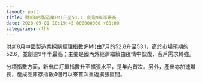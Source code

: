 ```yaml
---
layout: post
title: 財新8月製造業PMI升至53.1　創逾9年半最高
date: 2020-09-01 10:19:45.000000000 +08:00
categories: rthk
---
```


財新8月中國製造業採購經理指數(PMI)由7月的52.8升至53.1，高於市場預期的52.6，並創逾9年半最高；主要是國內外經濟繼續由疫情中恢復，客戶需求轉強。

分項指數方面，新出口訂單指數升至擴張水平，是年內首次。另外，產出亦加速增長，產成品庫存指數4個月以來首次重返擴張區間。
